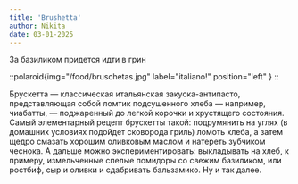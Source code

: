 ```yaml
---
title: 'Brushetta'
author: Nikita
date: 03-01-2025
---
```


За базиликом придется идти в грин

::polaroid{img="/food/bruschetas.jpg" label="italiano!" position="left" }
::

<!--more-->
Брускетта — классическая итальянская закуска-антипасто, представляющая собой ломтик подсушенного хлеба — например, чиабатты, — поджаренный до легкой корочки и хрустящего состояния. Самый элементарный рецепт брускетты такой: подрумянить на углях (в домашних условиях подойдет сковорода гриль) ломоть хлеба, а затем щедро смазать хорошим оливковым маслом и натереть зубчиком чеснока. А дальше можно экспериментировать: выкладывать на хлеб, к примеру, измельченные спелые помидоры со свежим базиликом, или ростбиф, сыр и оливки и сдабривать бальзамико. Ну и так далее.

